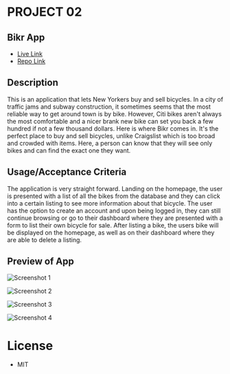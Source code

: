 # PROJECT 02
## Bikr App
* [Live Link](https://rocky-cliffs-71386.herokuapp.com/)
* [Repo Link](https://github.com/stevenstefanov/bikr)

## Description
This is an application that lets New Yorkers buy and sell bicycles. In a city of traffic jams and subway construction, it sometimes seems that the most reliable way to get around town is by bike. However, Citi bikes aren't always the most comfortable and a nicer brank new bike can set you back a few hundred if not a few thousand dollars. Here is where Bikr comes in. It's the perfect place to buy and sell bicycles, unlike Craigslist which is too broad and crowded with items. Here, a person can know that they will see only bikes and can find the exact one they want.

## Usage/Acceptance Criteria
The application is very straight forward. Landing on the homepage, the user is presented with a list of all the bikes from the database and they can click into a certain listing to see more information about that bicycle. The user has the option to create an account and upon being logged in, they can still continue browsing or go to their dashboard where they are presented with a form to list their own bicycle for sale. After listing a bike, the users bike will be displayed on the homepage, as well as on their dashboard where they are able to delete a listing.

## Preview of App

![Screenshot 1](./public/images/image1.png)

![Screenshot 2](./public/images/image2.png)

![Screenshot 3](./public/images/image3.png)

![Screenshot 4](./public/images/image4.png)

# License
* MIT